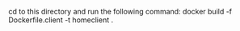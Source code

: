 cd to this directory
and run the following command:
docker build -f Dockerfile.client -t homeclient .
